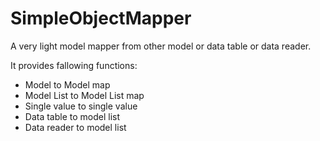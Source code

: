 # SimpleObjectMapper

A very light model mapper from other model or data table or data reader.

It provides fallowing functions:

- Model to Model map
- Model List to Model List map
- Single value to single value
- Data table to model list
- Data reader to model list
